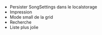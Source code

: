 - Persister SongSettings dans le localstorage
- Impression
- Mode small de la grid
- Recherche
- Liste plus jolie
